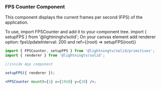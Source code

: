 ### FPS Counter Component

This component displays the current frames per second (FPS) of the application.

To use, import FPSCounter and add it to your component tree. import { setupFPS } from '@lightningtv/solid'; On your canvas element add renderer option: fpsUpdateInterval: 200 and ref={(root) => setupFPS(root)}

```jsx
import { FPSCounter, setupFPS } from '@lightningtv/solid/primitives';
import { renderer } from '@lightningtv/solid';

//inside App component

setupFPS({ renderer });

<FPSCounter mountX={1} x={1910} y={10} />;
```
